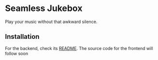 # Seamless Jukebox

Play your music without that awkward silence.

## Installation

For the backend, check its [README](/backend/README.md).
The source code for the frontend will follow soon
